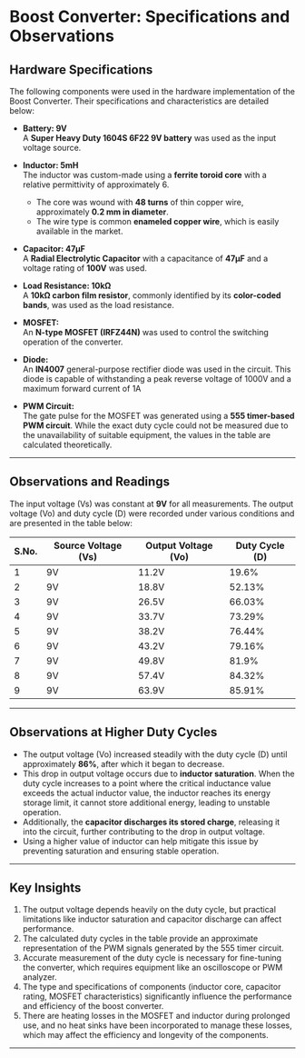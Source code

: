 # Boost Converter: Specifications and Observations

## Hardware Specifications

The following components were used in the hardware implementation of the Boost Converter. Their specifications and characteristics are detailed below:  

- **Battery: 9V**  
  A **Super Heavy Duty 1604S 6F22 9V battery** was used as the input voltage source.  

- **Inductor: 5mH**  
  The inductor was custom-made using a **ferrite toroid core** with a relative permittivity of approximately 6.  
  - The core was wound with **48 turns** of thin copper wire, approximately **0.2 mm in diameter**.  
  - The wire type is common **enameled copper wire**, which is easily available in the market.  

- **Capacitor: 47µF**  
  A **Radial Electrolytic Capacitor** with a capacitance of **47µF** and a voltage rating of **100V** was used.  

- **Load Resistance: 10kΩ**  
  A **10kΩ carbon film resistor**, commonly identified by its **color-coded bands**, was used as the load resistance. 

- **MOSFET:**  
  An **N-type MOSFET (IRFZ44N)** was used to control the switching operation of the converter.

- **Diode:**  
  An **IN4007** general-purpose rectifier diode was used in the circuit. This diode is capable of withstanding a peak reverse voltage of 1000V and a maximum forward current of 1A

- **PWM Circuit:**  
  The gate pulse for the MOSFET was generated using a **555 timer-based PWM circuit**. While the exact duty cycle could not be measured due to the unavailability of suitable equipment, the values in the table are calculated theoretically.  

---

## Observations and Readings

The input voltage (Vs) was constant at **9V** for all measurements. The output voltage (Vo) and duty cycle (D) were recorded under various conditions and are presented in the table below:  

| **S.No.** | **Source Voltage (Vs)** | **Output Voltage (Vo)** | **Duty Cycle (D)** |
|-----------|--------------------------------|----------------------------------|-------------------------|
| 1         | 9V                             | 11.2V                           | 19.6%                  |
| 2         | 9V                             | 18.8V                           | 52.13%                 |
| 3         | 9V                             | 26.5V                           | 66.03%                 |
| 4         | 9V                             | 33.7V                           | 73.29%                 |
| 5         | 9V                             | 38.2V                           | 76.44%                 |
| 6         | 9V                             | 43.2V                           | 79.16%                 |
| 7         | 9V                             | 49.8V                           | 81.9%                  |
| 8         | 9V                             | 57.4V                           | 84.32%                 |
| 9         | 9V                             | 63.9V                           | 85.91%                 |

---

## Observations at Higher Duty Cycles

- The output voltage (Vo) increased steadily with the duty cycle (D) until approximately **86%**, after which it began to decrease.  
- This drop in output voltage occurs due to **inductor saturation**. When the duty cycle increases to a point where the critical inductance value exceeds the actual inductor value, the inductor reaches its energy storage limit, it cannot store additional energy, leading to unstable operation.  
- Additionally, the **capacitor discharges its stored charge**, releasing it into the circuit, further contributing to the drop in output voltage.  
- Using a higher value of inductor can help mitigate this issue by preventing saturation and ensuring stable operation.

---

## Key Insights

1. The output voltage depends heavily on the duty cycle, but practical limitations like inductor saturation and capacitor discharge can affect performance.  
2. The calculated duty cycles in the table provide an approximate representation of the PWM signals generated by the 555 timer circuit.  
3. Accurate measurement of the duty cycle is necessary for fine-tuning the converter, which requires equipment like an oscilloscope or PWM analyzer.  
4. The type and specifications of components (inductor core, capacitor rating, MOSFET characteristics) significantly influence the performance and efficiency of the boost converter.
5. There are heating losses in the MOSFET and inductor during prolonged use, and no heat sinks have been incorporated to manage these losses, which may affect the efficiency and longevity of the components.

---
